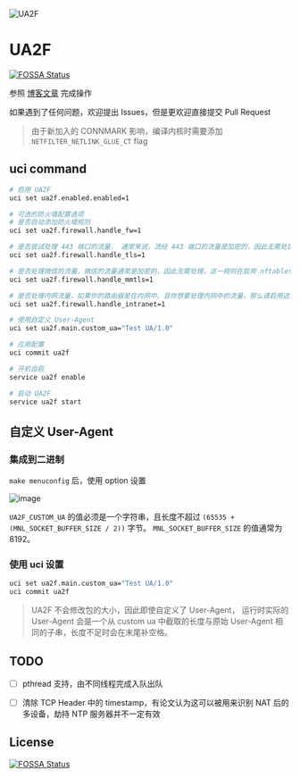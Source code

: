 ![UA2F](https://socialify.git.ci/Zxilly/UA2F/image?description=1&descriptionEditable=Change%20User-agent%20to%20F-words%20on%20OpenWRT%20router.&font=Inter&language=1&pattern=Plus&stargazers=1&theme=Light)

# UA2F

[![FOSSA Status](https://app.fossa.com/api/projects/git%2Bgithub.com%2FZxilly%2FUA2F.svg?type=shield)](https://app.fossa.com/projects/git%2Bgithub.com%2FZxilly%2FUA2F?ref=badge_shield)

参照 [博客文章](https://learningman.top/archives/304) 完成操作

如果遇到了任何问题，欢迎提出 Issues，但是更欢迎直接提交 Pull Request

> 由于新加入的 CONNMARK 影响，编译内核时需要添加 `NETFILTER_NETLINK_GLUE_CT` flag

## uci command

```bash
# 启用 UA2F
uci set ua2f.enabled.enabled=1

# 可选的防火墙配置选项
# 是否自动添加防火墙规则
uci set ua2f.firewall.handle_fw=1

# 是否尝试处理 443 端口的流量， 通常来说，流经 443 端口的流量是加密的，因此无需处理
uci set ua2f.firewall.handle_tls=1

# 是否处理微信的流量，微信的流量通常是加密的，因此无需处理。这一规则在启用 nftables 时无效
uci set ua2f.firewall.handle_mmtls=1

# 是否处理内网流量，如果你的路由器是在内网中，且你想要处理内网中的流量，那么请启用这一选项
uci set ua2f.firewall.handle_intranet=1

# 使用自定义 User-Agent
uci set ua2f.main.custom_ua="Test UA/1.0"

# 应用配置
uci commit ua2f

# 开机自启
service ua2f enable

# 启动 UA2F
service ua2f start
```

## 自定义 User-Agent

### 集成到二进制

`make menuconfig` 后，使用 option 设置

![image](https://github.com/Zxilly/UA2F/assets/31370133/09469f69-4481-4bd8-9ce3-7029df33838d)

`UA2F_CUSTOM_UA` 的值必须是一个字符串，且长度不超过 `(65535 + (MNL_SOCKET_BUFFER_SIZE / 2))` 字节。 `MNL_SOCKET_BUFFER_SIZE` 的值通常为 8192。

### 使用 uci 设置

```bash
uci set ua2f.main.custom_ua="Test UA/1.0"
uci commit ua2f
```

> UA2F 不会修改包的大小，因此即使自定义了 User-Agent， 运行时实际的 User-Agent 会是一个从 custom ua 中截取的长度与原始 User-Agent 相同的子串，长度不足时会在末尾补空格。

## TODO

- [ ] pthread 支持，由不同线程完成入队出队
- [ ] 清除 TCP Header 中的 timestamp，有论文认为这可以被用来识别 NAT 后的多设备，劫持 NTP 服务器并不一定有效


## License
[![FOSSA Status](https://app.fossa.com/api/projects/git%2Bgithub.com%2FZxilly%2FUA2F.svg?type=large)](https://app.fossa.com/projects/git%2Bgithub.com%2FZxilly%2FUA2F?ref=badge_large)
